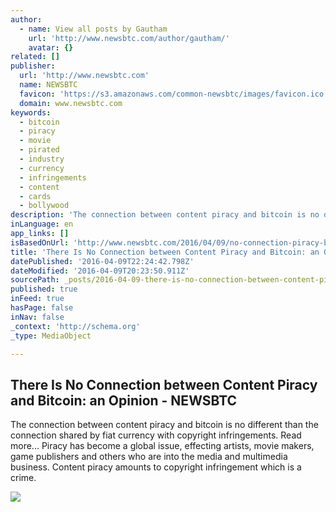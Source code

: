 ```yaml
---
author:
  - name: View all posts by Gautham
    url: 'http://www.newsbtc.com/author/gautham/'
    avatar: {}
related: []
publisher:
  url: 'http://www.newsbtc.com'
  name: NEWSBTC
  favicon: 'https://s3.amazonaws.com/common-newsbtc/images/favicon.ico'
  domain: www.newsbtc.com
keywords:
  - bitcoin
  - piracy
  - movie
  - pirated
  - industry
  - currency
  - infringements
  - content
  - cards
  - bollywood
description: 'The connection between content piracy and bitcoin is no different than the connection shared by fiat currency with copyright infringements. Read more... Piracy has become a global issue, effecting artists, movie makers, game publishers and others who are into the media and multimedia business. Content piracy amounts to copyright infringement which is a crime.'
inLanguage: en
app_links: []
isBasedOnUrl: 'http://www.newsbtc.com/2016/04/09/no-connection-piracy-bitcoin/'
title: 'There Is No Connection between Content Piracy and Bitcoin: an Opinion - NEWSBTC'
datePublished: '2016-04-09T22:24:42.798Z'
dateModified: '2016-04-09T20:23:50.911Z'
sourcePath: _posts/2016-04-09-there-is-no-connection-between-content-piracy-and-bitcoin-a.md
published: true
inFeed: true
hasPage: false
inNav: false
_context: 'http://schema.org'
_type: MediaObject

---
```

<article style=""><h1>There Is No Connection between Content Piracy and Bitcoin: an Opinion - NEWSBTC</h1><p>The connection between content piracy and bitcoin is no different than the connection shared by fiat currency with copyright infringements. Read more... Piracy has become a global issue, effecting artists, movie makers, game publishers and others who are into the media and multimedia business. Content piracy amounts to copyright infringement which is a crime.</p><img src="http://s3.amazonaws.com/main-newsbtc-images/2016/04/09185418/bollywood.jpg" /></article>